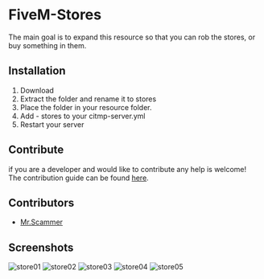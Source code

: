 # FiveM-Stores

The main goal is to expand this resource so that you can rob the stores, or buy something in them.

## Installation

1. Download
2. Extract the folder and rename it to stores
3. Place the folder in your resource folder.
4. Add - stores to your citmp-server.yml
5. Restart your server

## Contribute
if you are a developer and  would like to contribute any help is welcome!   
The contribution guide can be found [here]().   

## Contributors
- [Mr.Scammer](https://github.com/pongo1231)

## Screenshots

![store01](https://forum.fivem.net/uploads/default/optimized/2X/2/21e8566509b4ccc4c4f03eff2e97f835a8dc9720_1_490x277.jpg)
![store02](https://forum.fivem.net/uploads/default/optimized/2X/2/27e95bb96eb2e71a5dbfdf5d68d3c3552372af31_1_490x277.jpg)
![store03](https://forum.fivem.net/uploads/default/optimized/2X/b/b6c08d7b03596802a78b27d2125dc998ee12b896_1_490x277.jpg)
![store04](https://forum.fivem.net/uploads/default/optimized/2X/e/e2487d156d3db370aebb78024c0cc93218bca8dd_1_490x277.jpg)
![store05](https://forum.fivem.net/uploads/default/optimized/2X/2/256de48cf1885f689e00e5fe3327254ace0d0c7a_1_490x277.jpg)
